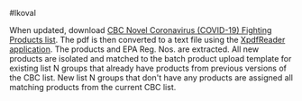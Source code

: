 #lkoval

When updated, download [CBC Novel Coronavirus (COVID-19) Fighting Products list](https://www.americanchemistry.com/Novel-Coronavirus-Fighting-Products-List.pdf?mod=article_inline). The pdf is then converted to a text file using the [XpdfReader application](https://www.xpdfreader.com/download.html).  The products and EPA Reg. Nos. are extracted. All new products are isolated and matched to the batch product upload template for existing list N groups that already have products from previous versions of the CBC list. New list N groups that don't have any products are assigned all matching products from the current CBC list.
